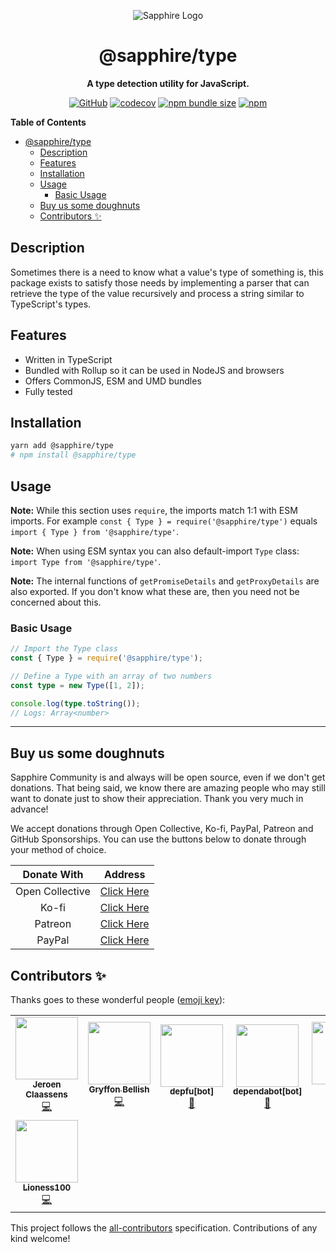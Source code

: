 <div align="center">

![Sapphire Logo](https://cdn.skyra.pw/gh-assets/sapphire-banner.png)

# @sapphire/type

**A type detection utility for JavaScript.**

[![GitHub](https://img.shields.io/github/license/sapphiredev/type)](https://github.com/sapphiredev/type/blob/main/LICENSE.md)
[![codecov](https://codecov.io/gh/sapphiredev/type/branch/main/graph/badge.svg?token=hygqPZuVZ5)](https://codecov.io/gh/sapphiredev/type)
[![npm bundle size](https://img.shields.io/bundlephobia/min/@sapphire/type?logo=webpack&style=flat-square)](https://bundlephobia.com/result?p=@sapphire/type)
[![npm](https://img.shields.io/npm/v/@sapphire/type?color=crimson&logo=npm&style=flat-square)](https://www.npmjs.com/package/@sapphire/type)

</div>

**Table of Contents**

-   [@sapphire/type](#sapphiretype)
    -   [Description](#description)
    -   [Features](#features)
    -   [Installation](#installation)
    -   [Usage](#usage)
        -   [Basic Usage](#basic-usage)
    -   [Buy us some doughnuts](#buy-us-some-doughnuts)
    -   [Contributors ✨](#contributors-%E2%9C%A8)

## Description

Sometimes there is a need to know what a value's type of something is, this package exists to satisfy those needs by implementing a parser that can retrieve the type of the value recursively and process a string similar to TypeScript's types.

## Features

-   Written in TypeScript
-   Bundled with Rollup so it can be used in NodeJS and browsers
-   Offers CommonJS, ESM and UMD bundles
-   Fully tested

## Installation

```sh
yarn add @sapphire/type
# npm install @sapphire/type
```

## Usage

**Note:** While this section uses `require`, the imports match 1:1 with ESM imports. For example `const { Type } = require('@sapphire/type')` equals `import { Type } from '@sapphire/type'`.

**Note:** When using ESM syntax you can also default-import `Type` class: `import Type from '@sapphire/type'`.

**Note:** The internal functions of `getPromiseDetails` and `getProxyDetails` are also exported. If you don't know what these are, then you need not be concerned about this.

### Basic Usage

```typescript
// Import the Type class
const { Type } = require('@sapphire/type');

// Define a Type with an array of two numbers
const type = new Type([1, 2]);

console.log(type.toString());
// Logs: Array<number>
```

---

## Buy us some doughnuts

Sapphire Community is and always will be open source, even if we don't get donations. That being said, we know there are amazing people who may still want to donate just to show their appreciation. Thank you very much in advance!

We accept donations through Open Collective, Ko-fi, PayPal, Patreon and GitHub Sponsorships. You can use the buttons below to donate through your method of choice.

|   Donate With   |                       Address                       |
| :-------------: | :-------------------------------------------------: |
| Open Collective | [Click Here](https://sapphirejs.dev/opencollective) |
|      Ko-fi      |      [Click Here](https://sapphirejs.dev/kofi)      |
|     Patreon     |    [Click Here](https://sapphirejs.dev/patreon)     |
|     PayPal      |     [Click Here](https://sapphirejs.dev/paypal)     |

## Contributors ✨

Thanks goes to these wonderful people ([emoji key](https://allcontributors.org/docs/en/emoji-key)):

<!-- ALL-CONTRIBUTORS-LIST:START - Do not remove or modify this section -->
<!-- prettier-ignore-start -->
<!-- markdownlint-disable -->
<table>
  <tr>
    <td align="center"><a href="https://favware.tech/"><img src="https://avatars.githubusercontent.com/u/4019718?v=4?s=100" width="100px;" alt=""/><br /><sub><b>Jeroen Claassens</b></sub></a><br /><a href="https://github.com/sapphiredev/type/commits?author=favna" title="Code">💻</a></td>
    <td align="center"><a href="https://github.com/PyroTechniac"><img src="https://avatars.githubusercontent.com/u/39341355?v=4?s=100" width="100px;" alt=""/><br /><sub><b>Gryffon Bellish</b></sub></a><br /><a href="https://github.com/sapphiredev/type/commits?author=PyroTechniac" title="Code">💻</a></td>
    <td align="center"><a href="https://github.com/apps/depfu"><img src="https://avatars.githubusercontent.com/in/715?v=4?s=100" width="100px;" alt=""/><br /><sub><b>depfu[bot]</b></sub></a><br /><a href="#maintenance-depfu[bot]" title="Maintenance">🚧</a></td>
    <td align="center"><a href="https://github.com/apps/dependabot"><img src="https://avatars.githubusercontent.com/in/29110?v=4?s=100" width="100px;" alt=""/><br /><sub><b>dependabot[bot]</b></sub></a><br /><a href="#maintenance-dependabot[bot]" title="Maintenance">🚧</a></td>
    <td align="center"><a href="https://github.com/VoltrexMaster"><img src="https://avatars.githubusercontent.com/u/62040526?v=4?s=100" width="100px;" alt=""/><br /><sub><b>Voltrex</b></sub></a><br /><a href="https://github.com/sapphiredev/type/commits?author=VoltrexMaster" title="Code">💻</a></td>
    <td align="center"><a href="https://github.com/vladfrangu"><img src="https://avatars.githubusercontent.com/u/17960496?v=4?s=100" width="100px;" alt=""/><br /><sub><b>Vlad Frangu</b></sub></a><br /><a href="#maintenance-vladfrangu" title="Maintenance">🚧</a></td>
    <td align="center"><a href="https://github.com/apps/renovate"><img src="https://avatars.githubusercontent.com/in/2740?v=4?s=100" width="100px;" alt=""/><br /><sub><b>renovate[bot]</b></sub></a><br /><a href="#maintenance-renovate[bot]" title="Maintenance">🚧</a></td>
  </tr>
  <tr>
    <td align="center"><a href="https://github.com/Lioness100"><img src="https://avatars.githubusercontent.com/u/65814829?v=4?s=100" width="100px;" alt=""/><br /><sub><b>Lioness100</b></sub></a><br /><a href="https://github.com/sapphiredev/type/commits?author=Lioness100" title="Code">💻</a></td>
  </tr>
</table>

<!-- markdownlint-restore -->
<!-- prettier-ignore-end -->

<!-- ALL-CONTRIBUTORS-LIST:END -->

This project follows the [all-contributors](https://github.com/all-contributors/all-contributors) specification. Contributions of any kind welcome!
